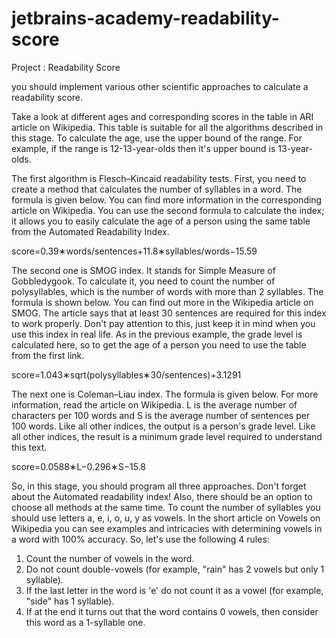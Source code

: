 # jetbrains-academy-readability-score
Project : Readability Score

you should implement various other scientific approaches to calculate a readability score.

Take a look at different ages and corresponding scores in the table in ARI article on Wikipedia.
This table is suitable for all the algorithms described in this stage. To calculate the age, use the upper bound of the range.
 For example, if the range is 12-13-year-olds then it's upper bound is 13-year-olds.

The first algorithm is Flesch–Kincaid readability tests. First, you need to create a method that calculates the number of
 syllables in a word. The formula is given below. You can find more information in the corresponding article on Wikipedia.
  You can use the second formula to calculate the index; it allows you to easily calculate the age of a person using the same
  table from the Automated Readability Index.

score=0.39∗words/sentences+11.8∗syllables/words−15.59

The second one is SMOG index. It stands for Simple Measure of Gobbledygook.
To calculate it, you need to count the number of polysyllables, which is the number of words with more than 2 syllables.
 The formula is shown below. You can find out more in the Wikipedia article on SMOG.
 The article says that at least 30 sentences are required for this index to work properly.
 Don't pay attention to this, just keep it in mind when you use this index in real life. As in the previous example,
 the grade level is calculated here, so to get the age of a person you need to use the table from the first link.

score=1.043∗sqrt(polysyllables∗30/sentences)+3.1291

The next one is Coleman–Liau index. The formula is given below. For more information, read the article on Wikipedia.
 L is the average number of characters per 100 words and S is the average number of sentences per 100 words.
 Like all other indices, the output is a person's grade level. Like all other indices, the result is a minimum grade level
  required to understand this text.

score=0.0588∗L−0.296∗S−15.8

So, in this stage, you should program all three approaches. Don't forget about the Automated readability index!
Also, there should be an option to choose all methods at the same time.
To count the number of syllables you should use letters a, e, i, o, u, y as vowels. In the short article on Vowels on
 Wikipedia you can see examples and intricacies with determining vowels in a word with 100% accuracy.
  So, let's use the following 4 rules:

1. Count the number of vowels in the word.
2. Do not count double-vowels (for example, "rain" has 2 vowels but only 1 syllable).
3. If the last letter in the word is 'e' do not count it as a vowel (for example, "side" has 1 syllable).
4. If at the end it turns out that the word contains 0 vowels, then consider this word as a 1-syllable one.
